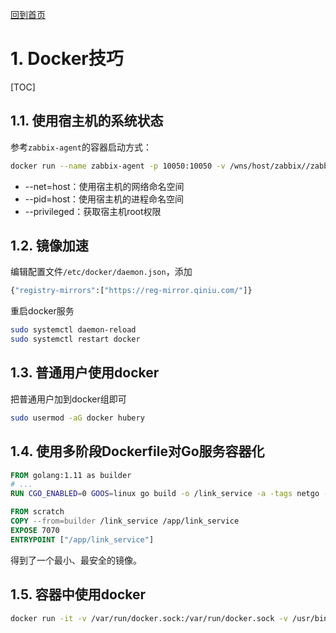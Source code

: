 [回到首页](../README.md)

# 1. Docker技巧

[TOC]

## 1.1. 使用宿主机的系统状态

参考`zabbix-agent`的容器启动方式：

```bash
docker run --name zabbix-agent -p 10050:10050 -v /wns/host/zabbix//zabbix_agentd.d:/etc/zabbix/zabbix_agentd.d -v /wns/host/zabbix//wns:/wns -v /proc:/data/proc -v /sys:/data/sys -v /dev:/data/dev -v /var/run/docker.sock:/var/run/docker.sock -e ZBX_HOSTNAME=192.168.1.101 -e ZBX_SERVER_HOST=192.168.1.111 --net=host --pid=host --restart=always --privileged -d zabbix/zabbix-agent:latest
```

- --net=host：使用宿主机的网络命名空间
- --pid=host：使用宿主机的进程命名空间
- --privileged：获取宿主机root权限

## 1.2. 镜像加速

编辑配置文件`/etc/docker/daemon.json`，添加

```bash
{"registry-mirrors":["https://reg-mirror.qiniu.com/"]}
```

重启docker服务

```bash
sudo systemctl daemon-reload
sudo systemctl restart docker
```

## 1.3. 普通用户使用docker

把普通用户加到docker组即可

```bash
sudo usermod -aG docker hubery
```

## 1.4. 使用多阶段Dockerfile对Go服务容器化

```Dockerfile
FROM golang:1.11 as builder
# ...
RUN CGO_ENABLED=0 GOOS=linux go build -o /link_service -a -tags netgo -ldflags '-s -w'

FROM scratch
COPY --from=builder /link_service /app/link_service
EXPOSE 7070
ENTRYPOINT ["/app/link_service"]
```

得到了一个最小、最安全的镜像。

## 1.5. 容器中使用docker

```bash
docker run -it -v /var/run/docker.sock:/var/run/docker.sock -v /usr/bin/docker:/usr/bin/docker centos:7 /bin/bash
```